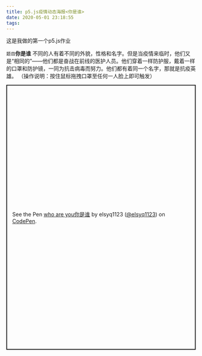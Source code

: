 ```yaml
---
title: p5.js疫情动态海报<你是谁>
date: 2020-05-01 23:18:55
tags:
---
```


这是我做的第一个p5.js作业

`题目`**你是谁**
不同的人有着不同的外貌，性格和名字。但是当疫情来临时，他们又是“相同的”——他们都是奋战在前线的医护人员。他们穿着一样防护服，戴着一样的口罩和防护镜，一同为抗击病毒而努力。他们都有着同一个名字，那就是抗疫英雄。
（操作说明：按住鼠标拖拽口罩至任何一人脸上即可触发）

<p class="codepen" data-height="705" data-theme-id="light" data-default-tab="js,result" data-user="elsyq1123" data-slug-hash="PoqLRap" style="height: 705px; box-sizing: border-box; display: flex; align-items: center; justify-content: center; border: 2px solid; margin: 1em 0; padding: 1em;" data-pen-title="who are you你是谁">
  <span>See the Pen <a href=" ">
  who are you你是谁</a > by elsyq1123 (<a href="https://codepen.io/elsyq1123">@elsyq1123</a >)
  on <a href="https://codepen.io">CodePen</a >.</span>
</p >
<script async src="https://static.codepen.io/assets/embed/ei.js"></script>

